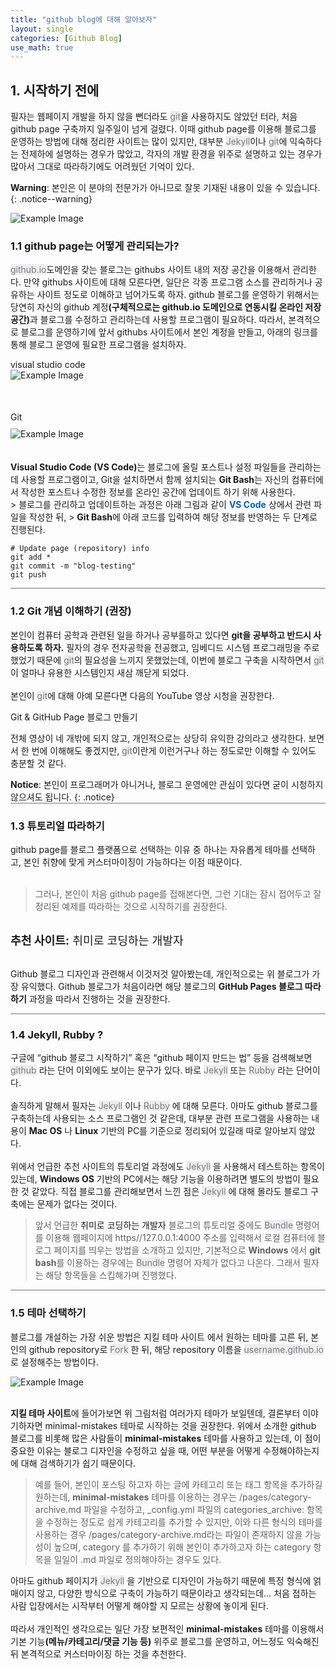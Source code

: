 ```yaml
---
title: "github blog에 대해 알아보자"
layout: single
categories: [Github Blog]
use_math: true
---
```

<style>
.crossline {
    border-bottom: 1.5px solid #6f777d;
}

.highlight1 {
    background-color: #ededed;
    color: #797c7e;
}

.center {
        text-align: center;
      }

.center img{
	width: 300px;
}

.left {
    text-align: left;
}

.left img{
    max-width: 70%
}

a {
  text-decoration-line: none;
/*   text-decoration-line: underline; */
/*   text-decoration-line: overline; */
/*   text-decoration-line: line-through; */
/*   text-decoration-line: underline line-through overline; */
}

.git {
    padding-top: 50px;
    padding-bottom: 10px;
}

</style>

## 1. 시작하기 전에

<!--
<div class="crossline"></div>
-->

<p>
필자는 웹페이지 개발을 하지 않을 뻔더라도 <span class="highlight1">git</span>을 사용하지도 않았던 터라, 처음 github page 구축까지 일주일이 넘게 걸렸다. 이때 github page를 이용해 블로그를 운영하는 방법에 대해 정리한 사이트는 많이 있지만, 대부분 <span class="highlight1">Jekyll</span>이나 <span class="highlight1">git</span>에 익숙하다는 전제하에 설명하는 경우가 많았고, 각자의 개발 환경을 위주로 설명하고 있는 경우가 많아서 그대로 따라하기에도 어려웠던 기억이 있다.
</p>

<span style="font-weight: bold;">Warning</span>: 본인은 이 분야의 전문가가 아니므로 잘못 기재된 내용이 있을 수 있습니다.
{: .notice--warning}
<!--
<div class="center">
<img src="https://1drv.ms/i/c/ce3c26eef978e16d/IQMrEZmOSeo7S51JFkWQgtpdAVZ13CU1lfFD4m8mBYNQDJg?width=1024" alt="Example Image" />
</div>
-->
<img src="https://1drv.ms/i/c/ce3c26eef978e16d/IQMabGtGDBq5TJhBLrB7mzNJAcedJD9faDIGJsKPrLu6doU?width=1024" alt="Example Image" />

### 1.1 github page는 어떻게 관리되는가?

<p>
<span class="highlight1">github.io</span>도메인을 갖는 블로그는 <a href="https://github.com/" target="_blank">githubs</a> 사이트 내의 저장 공간을 이용해서 관리한다. 만약 <a href="https://github.com/" target="_blank">githubs</a> 사이트에 대해 모른다면, 일단은 각종 프로그램 소스를 관리하거나 공유하는 사이트 정도로 이해하고 넘어가도록 하자. github 블로그를 운영하기 위해서는 당연히 자신의 github 계정<b>(구체적으로는 github.io 도메인으로 연동시킬 온라인 저장 공간)</b>과 블로그를 수정하고 관리하는데 사용할 프로그램이 필요하다. 따라서, 본격적으로 블로그를 운영하기에 앞서 <a href="https://github.com/" target="_blank">githubs</a> 사이트에서 본인 계정을 만들고, 아래의 링크를 통해 블로그 운영에 필요한 프로그램을 설치하자.
</p>

<div>
<a href="https://code.visualstudio.com/" target="_blank">visual studio code</a> 
</div>

<div class="left">
<img src="https://1drv.ms/i/c/ce3c26eef978e16d/IQOMERT_RF4WQbhrCQttapOCAWsdtX_QO6IOaNUAW4W3uDQ?width=1024" alt="Example Image" />
</div>



<div class="git">
<a href="https://git-scm.com/" target="_blank">Git</a> 
</div>

<div class="left">
<img src="https://1drv.ms/i/c/ce3c26eef978e16d/IQPfS7o5HPQXSIBDf0UwpT51AbgffSIbCWBUdvf5kEJuqVU?width=1024" alt="Example Image" />
</div>

<br />
<br />
<b>Visual Studio Code (VS Code)</b>는 블로그에 올릴 포스트나 설정 파일들을 관리하는데 사용할 프로그램이고, Git을 설치하면서 함께 설치되는 <b>Git Bash</b>는 자신의 컴퓨터에서 작성한 포스트나 수정한 정보를 온라인 공간에 업데이트 하기 위해 사용한다.
<br />
> 블로그를 관리하고 업데이트하는 과정은 아래 그림과 같이 <b style="color: #045FB4;">VS Code</b> 상에서 관련 파일을 작성한 뒤, 
> <b>Git Bash</b>에 아래 코드를 입력하여 해당 정보를 반영하는 두 단계로 진행된다.

```shell
# Update page (repository) info
git add *
git commit -m "blog-testing"
git push
```

<div class="crossline"></div>

### 1.2 Git 개념 이해하기 (권장)

<p>
본인이 컴퓨터 공학과 관련된 일을 하거나 공부를하고 있다면 <b>git을 공부하고 반드시 사용하도록 하자.</b> 필자의 경우 전자공학을 전공했고, 임베디드 시스템 프로그래밍을 주로 했었기 때문에 <span class="highlight1">git</span>의 필요성을 느끼지 못했었는데, 이번에 블로그 구축을 시작하면서 <span class="highlight1">git</span>이 얼마나 유용한 시스템인지 새삼 깨닫게 되었다. <br /><br />본인이 <span class="highlight1">git</span>에 대해 아예 모른다면 다음의 YouTube 영상 시청을 권장한다.<br />
</p>

<div>
<a href="https://www.youtube.com/watch?v=YQat_D1C-ps" target="_blank">Git & GitHub Page 블로그 만들기</a> 
</div>

<p>
전체 영상이 네 개밖에 되지 않고, 개인적으로는 상당히 유익한 강의라고 생각한다. 보면서 한 번에 이해해도 좋겠지만, <span class="highlight1">git</span>이란게 이런거구나 하는 정도로만 이해할 수 있어도 충분할 것 같다.
</p>
<span style="font-weight: bold;">Notice</span>: 본인이 프로그래머가 아니거나, 블로그 운영에만 관심이 있다면 굳이 시청하지 않으셔도 됩니다.
{: .notice}

<div class="crossline"></div>

### 1.3 튜토리얼 따라하기

<p>
github page를 블로그 플랫폼으로 선택하는 이유 중 하나는 자유롭게 테마를 선택하고, 본인 취향에 맞게 커스터마이징이 가능하다는 이점 때문이다.
<br /><br />
</p>

> 그러나, 본인이 처음 github page를 접해본다면, 그런 기대는 잠시 접어두고 잘 정리된 예제를 따라하는 것으로 시작하기를 권장한다.
<br />

<div style="font-size: 1.3em;">
<b>추천 사이트:</b> <a href="https://devinlife.com/howto/" target="_blank">취미로 코딩하는 개발자</a>
</div>
<br />
<p>Github 블로그 디자인과 관련해서 이것저것 알아봤는데, 개인적으로는 위 블로그가 가장 유익했다. Github 블로그가 처음이라면 해당 블로그의 <b>GitHub Pages 블로그 따라하기</b> 과정을 따라서 진행하는 것을 권장한다.
</p>
<div class="crossline"></div>

### 1.4 Jekyll, Rubby ?

<p>
구글에 “github 블로그 시작하기” 혹은 “github 페이지 만드는 법” 등을 검색해보면 <span class="highlight1">github</span> 라는 단어 이외에도 보이는 문구가 있다. 바로 <span class="highlight1">Jekyll</span> 또는 <span class="highlight1">Rubby</span> 라는 단어이다.
<br /><br />
솔직하게 말해서 필자는 <span class="highlight1">Jekyll</span> 이나 <span class="highlight1">Rubby</span> 에 대해 모른다. 아마도 github 블로그를 구축하는데 사용되는 소스 프로그램인 것 같은데, 대부분 관련 프로그램을 사용하는 내용이 <b>Mac OS</b> 나 <b>Linux</b> 기반의 PC를 기준으로 정리되어 있길래 따로 알아보지 않았다.
<br /><br />
위에서 언급한 추천 사이트의 튜토리얼 과정에도 <span class="highlight1">Jekyll</span> 을 사용해서 테스트하는 항목이 있는데, <b>Windows OS</b> 기반의 PC에서는 해당 기능을 이용하려면 별도의 방법이 필요한 것 같았다. 직접 블로그를 관리해보면서 느낀 점은 <span class="highlight1">Jekyll</span> 에 대해 몰라도 블로그 구축에는 문제가 없다는 것이다.
</p>

>앞서 언급한 <a href="https://devinlife.com/howto/" target="_blank">취미로 코딩하는 개발자</a> 블로그의 튜토리얼 중에도 <span class="highlight1">Bundle</span> 명령어를 이용해 웹페이지에 https//127.0.0.1:4000 주소를 입력해서 로컬 컴퓨터에 블로그 페이지를 띄우는 방법을 소개하고 있지만, 기본적으로 <b>Windows</b> 에서 <b>git bash</b>를 이용하는 경우에는 <span class="highlight1">Bundle</span> 명령어 자체가 없다고 나온다. 그래서 필자는 해당 항목들을 스킵해가며 진행했다.

<div class="crossline"></div>

### 1.5 테마 선택하기
블로그를 개설하는 가장 쉬운 방법은 <a href="http://jekyllthemes.org/" target="_blank">지킬 테마 사이트</a> 에서 원하는 테마를 고른 뒤, 본인의 github repository로 <span class="highlight1">Fork</span> 한 뒤, 해당 repository 이름을 <span class="highlight1">username.github.io </span>로 설정해주는 방법이다.

<div class="left">
<img src="https://1drv.ms/i/c/ce3c26eef978e16d/IQMY7LBSShIBTbtSrrurKaAsAZ8dtdMaDFysmoJ1xYA9OCU?width=1024" alt="Example Image" />
</div>
<br />
<p>
<b>지킬 테마 사이트</b>에 들어가보면 위 그림처럼 여러가지 테마가 보일텐데, 결론부터 이야기하자면 <a href="https://github.com/mmistakes/minimal-mistakes" target="_blank">minimal-mistakes</a>  테마로 시작하는 것을 권장한다. 위에서 소개한 github 블로그를 비롯해 많은 사람들이 <b>minimal-mistakes</b> 테마를 사용하고 있는데, 이 점이 중요한 이유는 블로그 디자인을 수정하고 싶을 때, 어떤 부분을 어떻게 수정해야하는지에 대해 검색하기가 쉽기 때문이다.
</p>

>예를 들어, 본인이 포스팅 하고자 하는 글에 카테고리 또는 태그 항목을 추가하길 원하는데, <b>minimal-mistakes</b> 테마를 이용하는 경우는 /pages/category-archive.md 파일을 수정하고, _config.yml 파일의 categories_archive: 항목을 수정하는 정도로 쉽게 카테고리를 추가할 수 있지만, 이와 다른 형식의 테마를 사용하는 경우 /pages/category-archive.md라는 파일이 존재하지 않을 가능성이 높으며, category 를 추가하기 위해 본인이 추가하고자 하는 category 항목을 일일이 .md 파일로 정의해야하는 경우도 있다.

<p>
아마도 github 페이지가 <span class="highlight1">Jekyll</span> 을 기반으로 디자인이 가능하기 때문에 특정 형식에 얽매이지 않고, 다양한 방식으로 구축이 가능하기 때문이라고 생각되는데… 처음 접하는 사람 입장에서는 시작부터 어떻게 해야할 지 모르는 상황에 놓이게 된다.
<br/><br />
따라서 개인적인 생각으로는 일단 가장 보편적인 <b>minimal-mistakes</b> 테마를 이용해서 기본 기능<b>(메뉴/카테고리/댓글 기능 등)</b> 위주로 블로그를 운영하고, 어느정도 익숙해진 뒤 본격적으로 커스터마이징 하는 것을 추천한다.
</p>
